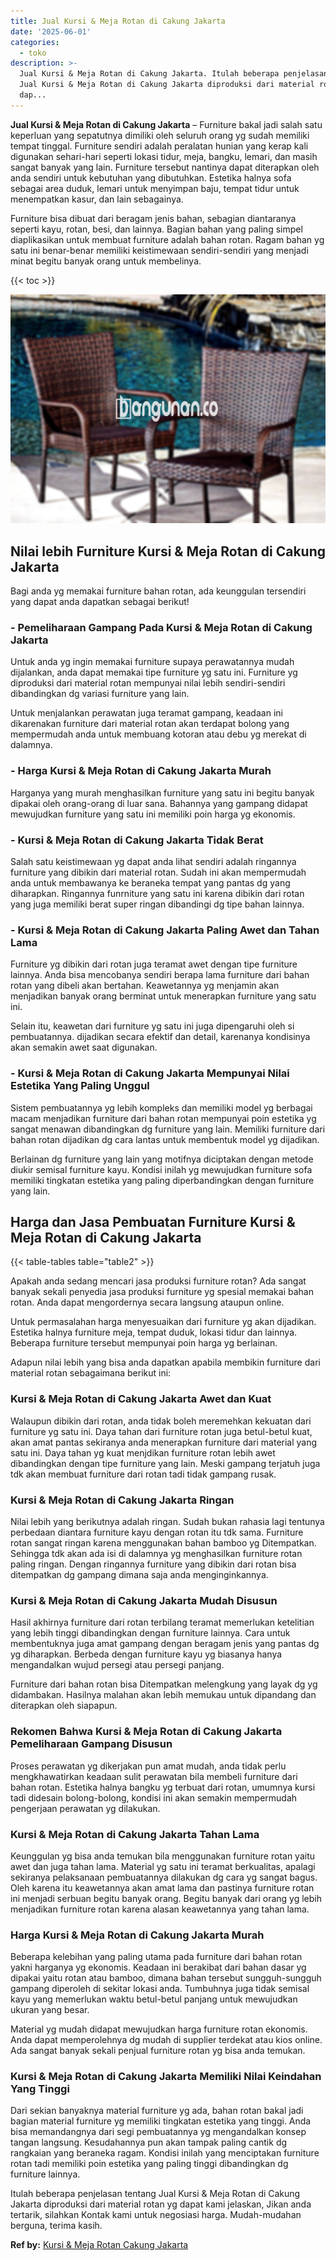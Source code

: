 ```yaml
---
title: Jual Kursi & Meja Rotan di Cakung Jakarta
date: '2025-06-01'
categories:
  - toko
description: >-
  Jual Kursi & Meja Rotan di Cakung Jakarta. Itulah beberapa penjelasan tentang
  Jual Kursi & Meja Rotan di Cakung Jakarta diproduksi dari material rotan yg
  dap...
---
```


**Jual Kursi & Meja Rotan di Cakung Jakarta** – Furniture bakal jadi salah satu keperluan yang sepatutnya dimiliki oleh seluruh orang yg sudah memiliki tempat tinggal. Furniture sendiri adalah peralatan hunian yang kerap kali digunakan sehari-hari seperti lokasi tidur, meja, bangku, lemari, dan masih sangat banyak yang lain. Furniture tersebut nantinya dapat diterapkan oleh anda sendiri untuk kebutuhan yang dibutuhkan. Estetika halnya sofa sebagai area duduk, lemari untuk menyimpan baju, tempat tidur untuk menempatkan kasur, dan lain sebagainya.

Furniture bisa dibuat dari beragam jenis bahan, sebagian diantaranya seperti kayu, rotan, besi, dan lainnya. Bagian bahan yang paling simpel diaplikasikan untuk membuat furniture adalah bahan rotan. Ragam bahan yg satu ini benar-benar memiliki keistimewaan sendiri-sendiri yang menjadi minat begitu banyak orang untuk membelinya.

{{< toc >}}

![Jual Kursi & Meja Rotan di Cakung Jakarta](/images/kursi-meja-rotan-murah43.png)

## Nilai lebih Furniture Kursi & Meja Rotan di Cakung Jakarta

Bagi anda yg memakai furniture bahan rotan, ada keunggulan tersendiri yang dapat anda dapatkan sebagai berikut!

### \- Pemeliharaan Gampang Pada Kursi & Meja Rotan di Cakung Jakarta

Untuk anda yg ingin memakai furniture supaya perawatannya mudah dijalankan, anda dapat memakai tipe furniture yg satu ini. Furniture yg diproduksi dari material rotan mempunyai nilai lebih sendiri-sendiri dibandingkan dg variasi furniture yang lain.

Untuk menjalankan perawatan juga teramat gampang, keadaan ini dikarenakan furniture dari material rotan akan terdapat bolong yang mempermudah anda untuk membuang kotoran atau debu yg merekat di dalamnya.

### \- Harga Kursi & Meja Rotan di Cakung Jakarta Murah

Harganya yang murah menghasilkan furniture yang satu ini begitu banyak dipakai oleh orang-orang di luar sana. Bahannya yang gampang didapat mewujudkan furniture yang satu ini memiliki poin harga yg ekonomis.

### \- Kursi & Meja Rotan di Cakung Jakarta Tidak Berat

Salah satu keistimewaan yg dapat anda lihat sendiri adalah ringannya furniture yang dibikin dari material rotan. Sudah ini akan mempermudah anda untuk membawanya ke beraneka tempat yang pantas dg yang diharapkan. Ringannya funrniture yang satu ini karena dibikin dari rotan yang juga memiliki berat super ringan dibandingi dg tipe bahan lainnya.

### \- Kursi & Meja Rotan di Cakung Jakarta Paling Awet dan Tahan Lama

Furniture yg dibikin dari rotan juga teramat awet dengan tipe furniture lainnya. Anda bisa mencobanya sendiri berapa lama furniture dari bahan rotan yang dibeli akan bertahan. Keawetannya yg menjamin akan menjadikan banyak orang berminat untuk menerapkan furniture yang satu ini.

Selain itu, keawetan dari furniture yg satu ini juga dipengaruhi oleh si pembuatannya. dijadikan secara efektif dan detail, karenanya kondisinya akan semakin awet saat digunakan.

### \- Kursi & Meja Rotan di Cakung Jakarta Mempunyai Nilai Estetika Yang Paling Unggul

Sistem pembuatannya yg lebih kompleks dan memiliki model yg berbagai macam menjadikan furniture dari bahan rotan mempunyai poin estetika yg sangat menawan dibandingkan dg furniture yang lain. Memiliki furniture dari bahan rotan dijadikan dg cara lantas untuk membentuk model yg dijadikan.

Berlainan dg furniture yang lain yang motifnya diciptakan dengan metode diukir semisal furniture kayu. Kondisi inilah yg mewujudkan furniture sofa memiliki tingkatan estetika yang paling diperbandingkan dengan furniture yang lain.

## Harga dan Jasa Pembuatan Furniture Kursi & Meja Rotan di Cakung Jakarta

{{< table-tables table="table2" >}}

Apakah anda sedang mencari jasa produksi furniture rotan? Ada sangat banyak sekali penyedia jasa produksi furniture yg spesial memakai bahan rotan. Anda dapat mengordernya secara langsung ataupun online.

Untuk permasalahan harga menyesuaikan dari furniture yg akan dijadikan. Estetika halnya furniture meja, tempat duduk, lokasi tidur dan lainnya. Beberapa furniture tersebut mempunyai poin harga yg berlainan.

Adapun nilai lebih yang bisa anda dapatkan apabila membikin furniture dari material rotan sebagaimana berikut ini:

### Kursi & Meja Rotan di Cakung Jakarta Awet dan Kuat

Walaupun dibikin dari rotan, anda tidak boleh meremehkan kekuatan dari furniture yg satu ini. Daya tahan dari furniture rotan juga betul-betul kuat, akan amat pantas sekiranya anda menerapkan furniture dari material yang satu ini. Daya tahan yg kuat menjdikan furniture rotan lebih awet dibandingkan dengan tipe furniture yang lain. Meski gampang terjatuh juga tdk akan membuat furniture dari rotan tadi tidak gampang rusak.

### Kursi & Meja Rotan di Cakung Jakarta Ringan

Nilai lebih yang berikutnya adalah ringan. Sudah bukan rahasia lagi tentunya perbedaan diantara furniture kayu dengan rotan itu tdk sama. Furniture rotan sangat ringan karena menggunakan bahan bamboo yg Ditempatkan. Sehingga tdk akan ada isi di dalamnya yg menghasilkan furniture rotan paling ringan. Dengan ringannya furniture yang dibikin dari rotan bisa ditempatkan dg gampang dimana saja anda menginginkannya.

### Kursi & Meja Rotan di Cakung Jakarta Mudah Disusun

Hasil akhirnya furniture dari rotan terbilang teramat memerlukan ketelitian yang lebih tinggi dibandingkan dengan furniture lainnya. Cara untuk membentuknya juga amat gampang dengan beragam jenis yang pantas dg yg diharapkan. Berbeda dengan furniture kayu yg biasanya hanya mengandalkan wujud persegi atau persegi panjang.

Furniture dari bahan rotan bisa Ditempatkan melengkung yang layak dg yg didambakan. Hasilnya malahan akan lebih memukau untuk dipandang dan diterapkan oleh siapapun.

### Rekomen Bahwa Kursi & Meja Rotan di Cakung Jakarta Pemeliharaan Gampang Disusun

Proses perawatan yg dikerjakan pun amat mudah, anda tidak perlu mengkhawatirkan keadaan sulit perawatan bila membeli furniture dari bahan rotan. Estetika halnya bangku yg terbuat dari rotan, umumnya kursi tadi didesain bolong-bolong, kondisi ini akan semakin mempermudah pengerjaan perawatan yg dilakukan.

### Kursi & Meja Rotan di Cakung Jakarta Tahan Lama

Keunggulan yg bisa anda temukan bila menggunakan furniture rotan yaitu awet dan juga tahan lama. Material yg satu ini teramat berkualitas, apalagi sekiranya pelaksanaan pembuatannya dilakukan dg cara yg sangat bagus. Oleh karena itu keawetannya akan amat lama dan pastinya furniture rotan ini menjadi serbuan begitu banyak orang. Begitu banyak dari orang yg lebih menjadikan furniture rotan karena alasan keawetannya yang tahan lama.

### Harga Kursi & Meja Rotan di Cakung Jakarta Murah

Beberapa kelebihan yang paling utama pada furniture dari bahan rotan yakni harganya yg ekonomis. Keadaan ini berakibat dari bahan dasar yg dipakai yaitu rotan atau bamboo, dimana bahan tersebut sungguh-sungguh gampang diperoleh di sekitar lokasi anda. Tumbuhnya juga tidak semisal kayu yang memerlukan waktu betul-betul panjang untuk mewujudkan ukuran yang besar.

Material yg mudah didapat mewujudkan harga furniture rotan ekonomis. Anda dapat memperolehnya dg mudah di supplier terdekat atau kios online. Ada sangat banyak sekali penjual furniture rotan yg bisa anda temukan.

### Kursi & Meja Rotan di Cakung Jakarta Memiliki Nilai Keindahan Yang Tinggi

Dari sekian banyaknya material furniture yg ada, bahan rotan bakal jadi bagian material furniture yg memiliki tingkatan estetika yang tinggi. Anda bisa memandangnya dari segi pembuatannya yg mengandalkan konsep tangan langsung. Kesudahannya pun akan tampak paling cantik dg rangkaian yang beraneka ragam. Kondisi inilah yang menciptakan furniture rotan tadi memiliki poin estetika yang paling tinggi dibandingkan dg furniture lainnya.

Itulah beberapa penjelasan tentang Jual Kursi & Meja Rotan di Cakung Jakarta diproduksi dari material rotan yg dapat kami jelaskan, Jikan anda tertarik, silahkan Kontak kami untuk negosiasi harga. Mudah-mudahan berguna, terima kasih.

**Ref by:** [Kursi & Meja Rotan Cakung Jakarta](https://id.wikipedia.org/wiki/Kursi)
